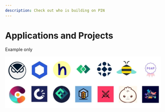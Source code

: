 ```yaml
---
description: Check out who is building on PIN
---
```


# Applications and Projects

Example only

![](../../.gitbook/assets/project-example.jpg)



